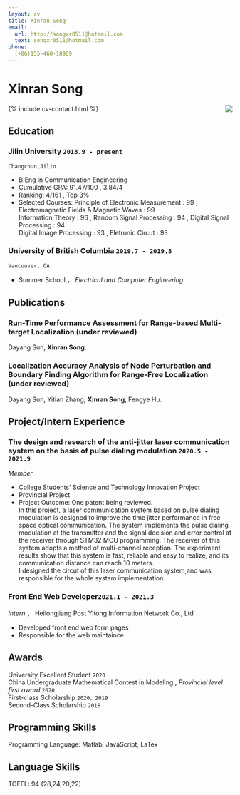 ```yaml
---
layout: cv
title: Xinran Song
email:
  url: http://songxr0511@hotmail.com
  text: songxr0511@hotmail.com
phone: 
  (+86)155-460-18969
---
```

# Xinran Song
<img src='https://github.com/sxr000511/cv/edit/master/photo.jpg' style='float:right;'/>

<!--
include contact information from the front matter
Supported arguments:
    - homepage: url, text
    - phone
    - email
-->

{% include cv-contact.html %}

## Education

### **Jilin University** `2018.9 - present`

```
Changchun,Jilin
```

- B.Eng in Communication Engineering
- Cumulative GPA: 91.47/100 ,  3.84/4
- Ranking: 4/161 ,  Top 3%
- Selected Courses: Principle of Electronic Measurement : 99 ,  Electromagnetic Fields & Magnetic Waves : 99 <br> 
                    Information Theory : 96 ,   Random Signal Processing : 94 ,    Digital Signal Processing : 94 <br> 
                    Digital Image Processing : 93 ,  Eletronic Circut : 93 


### **University of British Columbia** `2019.7 - 2019.8`

```
Vancouver, CA
```

- Summer School ，  _Electrical and Computer Engineering_

## Publications

### **Run-Time Performance Assessment for Range-based Multi-target Localization** (under reviewed)
Dayang Sun, **Xinran Song**.<br> 


### **Localization Accuracy Analysis of Node Perturbation and Boundary Finding Algorithm for Range-Free Localization** (under reviewed)
Dayang Sun, Yitian Zhang, **Xinran Song**, Fengye Hu.<br> 


## Project/Intern Experience

### **The design and research of the anti-jitter laser communication system on the basis of pulse dialing modulation** `2020.5 - 2021.9`

_Member_<br>
- College Students' Science and Technology Innovation Project
- Provincial Project
- Project Outcome:  One patent being reviewed.<br> 
In this project, a laser communication system based on pulse dialing modulation is designed to improve the time jitter performance in free space optical communication. The system implements the pulse dialing modulation at the transmitter and the signal decision and error control at the receiver through STM32 MCU programming. The receiver of this system adopts a method of multi-channel reception. The experiment results show that this system is fast, reliable and easy to realize, and its communication distance can reach 10 meters.<br> 
I designed the circut of this laser communication system,and was responsible for the whole system implementation.

### **Front End Web  Developer**`2021.1 - 2021.3`

_Intern_ ， Heilongjiang Post Yitong Information Network Co., Ltd <br> 
- Developed front end web form pages
- Responsible for the web maintaince


## Awards
University Excellent Student  `2020`<br>
China Undergraduate Mathematical Contest in Modeling ,   _Provincial level first award_ `2020` <br>
First-class Scholarship `2020，2019` <br>
Second-Class Scholarship `2018` <br>


## Programming Skills

Programming Language: Matlab, JavaScript, LaTex <br>

## Language Skills

TOEFL: 94 (28,24,20,22)


<!-- ### Footer

Last updated: May 2013 -->
